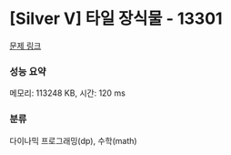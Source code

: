 # [Silver V] 타일 장식물 - 13301 

[문제 링크](https://www.acmicpc.net/problem/13301) 

### 성능 요약

메모리: 113248 KB, 시간: 120 ms

### 분류

다이나믹 프로그래밍(dp), 수학(math)

